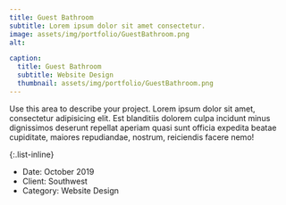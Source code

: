 ```yaml
---
title: Guest Bathroom
subtitle: Lorem ipsum dolor sit amet consectetur.
image: assets/img/portfolio/GuestBathroom.png
alt: 

caption:
  title: Guest Bathroom
  subtitle: Website Design
  thumbnail: assets/img/portfolio/GuestBathroom.png
---
```

Use this area to describe your project. Lorem ipsum dolor sit amet, consectetur adipisicing elit. Est blanditiis dolorem culpa incidunt minus dignissimos deserunt repellat aperiam quasi sunt officia expedita beatae cupiditate, maiores repudiandae, nostrum, reiciendis facere nemo!

{:.list-inline}

- Date: October 2019
- Client: Southwest
- Category: Website Design
